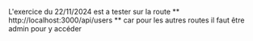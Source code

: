 ﻿L'exercice du 22/11/2024 est a tester sur la route ** http://localhost:3000/api/users ** car pour les autres routes il faut être admin pour y accéder
